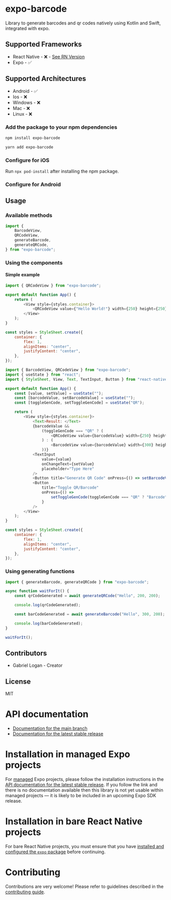 # expo-barcode

Library to generate barcodes and qr codes natively using Kotlin and Swift, integrated with expo.

## Supported Frameworks

- React Native - ❌ - [See RN Version](https://github.com/gabriel-logan/mobile-native-barcode-generator)
- Expo - ✅

## Supported Architectures

- Android - ✅
- Ios - ❌
- Windows - ❌
- Mac - ❌
- Linux - ❌

### Add the package to your npm dependencies

```sh
npm install expo-barcode
```

```sh
yarn add expo-barcode
```

### Configure for iOS

Run `npx pod-install` after installing the npm package.


### Configure for Android

## Usage

### Available methods

```js
import {
	BarcodeView,
	QRCodeView,
	generateBarcode,
	generateQRCode,
} from "expo-barcode";
```

### Using the components

#### Simple example

```js
import { QRCodeView } from "expo-barcode";

export default function App() {
	return (
		<View style={styles.container}>
			<QRCodeView value={"Hello World!"} width={250} height={250} />
		</View>
	);
}

const styles = StyleSheet.create({
	container: {
		flex: 1,
		alignItems: "center",
		justifyContent: "center",
	},
});
```

```js
import { BarcodeView, QRCodeView } from "expo-barcode";
import { useState } from "react";
import { StyleSheet, View, Text, TextInput, Button } from "react-native";

export default function App() {
	const [value, setValue] = useState("");
	const [barcodeValue, setBarcodeValue] = useState("");
	const [toggleGenCode, setToggleGenCode] = useState("QR");

	return (
		<View style={styles.container}>
			<Text>Result: </Text>
			{barcodeValue &&
				(toggleGenCode === "QR" ? (
					<QRCodeView value={barcodeValue} width={250} height={250} />
				) : (
					<BarcodeView value={barcodeValue} width={300} height={100} />
				))}
			<TextInput
				value={value}
				onChangeText={setValue}
				placeholder="Type Here"
			/>
			<Button title="Generate QR Code" onPress={() => setBarcodeValue(value)} />
			<Button
				title="Toggle QR/Barcode"
				onPress={() =>
					setToggleGenCode(toggleGenCode === "QR" ? "Barcode" : "QR")
				}
			/>
		</View>
	);
}

const styles = StyleSheet.create({
	container: {
		flex: 1,
		alignItems: "center",
		justifyContent: "center",
	},
});
```

### Using generating functions

```js
import { generateBarcode, generateQRCode } from "expo-barcode";

async function waitForIt() {
    const qrCodeGenerated = await generateQRCode("Hello", 200, 200);

    console.log(qrCodeGenerated);

    const barCodeGenerated = await generateBarcode("Hello", 300, 200);

    console.log(barCodeGenerated);
}

waitForIt();
```

## Contributors

- Gabriel Logan - Creator

## License

MIT

# API documentation

- [Documentation for the main branch](https://github.com/expo/expo/blob/main/docs/pages/versions/unversioned/sdk/barcode.md)
- [Documentation for the latest stable release](https://docs.expo.dev/versions/latest/sdk/barcode/)

# Installation in managed Expo projects

For [managed](https://docs.expo.dev/archive/managed-vs-bare/) Expo projects, please follow the installation instructions in the [API documentation for the latest stable release](#api-documentation). If you follow the link and there is no documentation available then this library is not yet usable within managed projects &mdash; it is likely to be included in an upcoming Expo SDK release.

# Installation in bare React Native projects

For bare React Native projects, you must ensure that you have [installed and configured the `expo` package](https://docs.expo.dev/bare/installing-expo-modules/) before continuing.

# Contributing

Contributions are very welcome! Please refer to guidelines described in the [contributing guide]( https://github.com/expo/expo#contributing).
